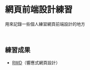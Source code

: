 <br/>

# 網頁前端設計練習

用來記錄一些個人練習網頁前端設計的地方

<br/>

## 練習成果
  *  [RWD](https://github.com/JianWei-0510/practice-for-Web-Front-End/tree/main/RWD)（響應式網頁設計）